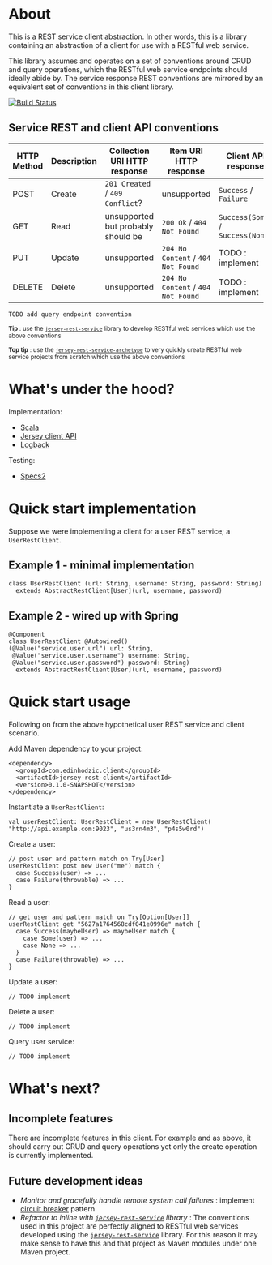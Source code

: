 # About

This is a REST service client abstraction. In other words, this is a library containing an abstraction of a client for use with a RESTful web service.

This library assumes and operates on a set of conventions around CRUD and query operations, which the RESTful web service endpoints should ideally abide by. The service response REST conventions are mirrored by an equivalent set of conventions in this client library.

[![Build Status](https://travis-ci.org/edinhodzic/jersey-rest-client.svg?branch=master)](https://travis-ci.org/edinhodzic/jersey-rest-client)

## Service REST and client API conventions

| HTTP Method | Description | Collection URI HTTP response       | Item URI HTTP response             | Client API response               |
|-------------|-------------|------------------------------------|------------------------------------|-----------------------------------|
| POST        | Create      | `201 Created` / `409 Conflict`?    | unsupported                        | `Success` / `Failure`             |
| GET         | Read        | unsupported but probably should be | `200 Ok` / `404 Not Found`         | `Success(Some)` / `Success(None)` |
| PUT         | Update      | unsupported                        | `204 No Content` / `404 Not Found` | TODO : implement                  |
| DELETE      | Delete      | unsupported                        | `204 No Content` / `404 Not Found` | TODO : implement                  |

    TODO add query endpoint convention

<sup>**Tip** : use the [`jersey-rest-service`](https://github.com/edinhodzic/jersey-rest-service) library to develop RESTful web services which use the above conventions</sup>

<sup>**Top tip** : use the [`jersey-rest-service-archetype`](https://github.com/edinhodzic/jersey-rest-service-archetype) to very quickly create RESTful web service projects from scratch which use the above conventions</sup>

# What's under the hood?

Implementation:

- [Scala](http://www.scala-lang.org/)
- [Jersey client API](https://jersey.java.net/documentation/latest/client.html)
- [Logback](http://logback.qos.ch/)

Testing:

- [Specs2](https://etorreborre.github.io/specs2/)

# Quick start implementation

Suppose we were implementing a client for a user REST service; a `UserRestClient`.

## Example 1 - minimal implementation

    class UserRestClient (url: String, username: String, password: String)
      extends AbstractRestClient[User](url, username, password)

## Example 2 - wired up with Spring

    @Component
    class UserRestClient @Autowired()
    (@Value("service.user.url") url: String,
     @Value("service.user.username") username: String,
     @Value("service.user.password") password: String)
      extends AbstractRestClient[User](url, username, password)

# Quick start usage

Following on from the above hypothetical user REST service and client scenario.

Add Maven dependency to your project:

    <dependency>
      <groupId>com.edinhodzic.client</groupId>
      <artifactId>jersey-rest-client</artifactId>
      <version>0.1.0-SNAPSHOT</version>
    </dependency>

Instantiate a `UserRestClient`:

    val userRestClient: UserRestClient = new UserRestClient(
    "http://api.example.com:9023", "us3rn4m3", "p4s5w0rd")

Create a user:

    // post user and pattern match on Try[User]
    userRestClient post new User("me") match {
      case Success(user) => ...
      case Failure(throwable) => ...
    }

Read a user:

    // get user and pattern match on Try[Option[User]]
    userRestClient get "5627a1764568cdf041e0996e" match {
      case Success(maybeUser) => maybeUser match {
        case Some(user) => ...
        case None => ...
      }
      case Failure(throwable) => ...
    }

Update a user:

    // TODO implement

Delete a user:

    // TODO implement
    
Query user service:

    // TODO implement
    
# What's next?

## Incomplete features

There are incomplete features in this client. For example and as above, it should carry out CRUD and query operations yet only the create operation is currently implemented.

## Future development ideas

- _Monitor and gracefully handle remote system call failures_ : implement [circuit breaker](http://martinfowler.com/bliki/CircuitBreaker.html) pattern
- _Refactor to inline with [`jersey-rest-service`](https://github.com/edinhodzic/jersey-rest-service) library_ : The conventions used in this project are perfectly aligned to RESTful web services developed using the [`jersey-rest-service`](https://github.com/edinhodzic/jersey-rest-service) library. For this reason it may make sense to have this and that project as Maven modules under one Maven project.